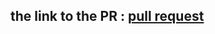 ## the link to the PR : [pull request](https://github.com/Tasneemalabsi/snakes-cafe/compare/master...lab1)